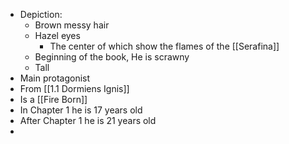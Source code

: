 - Depiction:
	- Brown messy hair
	- Hazel eyes
		- The center of which show the flames of the [[Serafina]]
	- Beginning of the book, He is scrawny 
	- Tall
- Main protagonist
- From [[1.1 Dormiens Ignis]]
- Is a [[Fire Born]]
- In Chapter 1 he is 17 years old
- After Chapter 1 he is 21 years old
- 